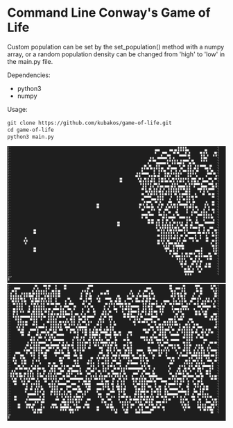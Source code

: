 # Command Line Conway's Game of Life

Custom population can be set by the set_population() method with a numpy array, or 
a random population density can be changed from 'high' to 'low' in the main.py file.

Dependencies: 
  - python3
  - numpy

Usage:
```
git clone https://github.com/kubakos/game-of-life.git
cd game-of-life
python3 main.py
```
![](figure-3.png)
![](figure-4.png)
